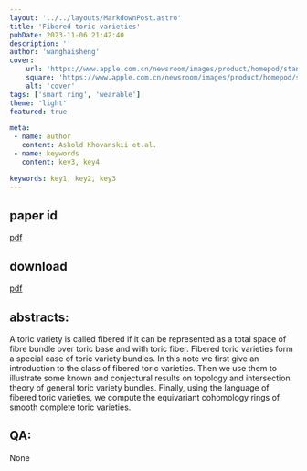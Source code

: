 ```yaml
---
layout: '../../layouts/MarkdownPost.astro'
title: 'Fibered toric varieties'
pubDate: 2023-11-06 21:42:40
description: ''
author: 'wanghaisheng'
cover:
    url: 'https://www.apple.com.cn/newsroom/images/product/homepod/standard/Apple-HomePod-hero-230118_big.jpg.large_2x.jpg'
    square: 'https://www.apple.com.cn/newsroom/images/product/homepod/standard/Apple-HomePod-hero-230118_big.jpg.large_2x.jpg'
    alt: 'cover'
tags: ['smart ring', 'wearable'] 
theme: 'light'
featured: true

meta:
 - name: author
   content: Askold Khovanskii et.al.
 - name: keywords
   content: key3, key4

keywords: key1, key2, key3
---
```


## paper id
[pdf](2311.01754v1)
## download
[pdf]([2311.01754v1](http://arxiv.org/abs/2311.01754v1))
## abstracts:
A toric variety is called fibered if it can be represented as a total space of fibre bundle over toric base and with toric fiber. Fibered toric varieties form a special case of toric variety bundles. In this note we first give an introduction to the class of fibered toric varieties. Then we use them to illustrate some known and conjectural results on topology and intersection theory of general toric variety bundles. Finally, using the language of fibered toric varieties, we compute the equivariant cohomology rings of smooth complete toric varieties.
## QA:
None
